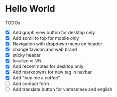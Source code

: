 # Hello World

TODOs
- [x] Add graph view button for desktop only 
- [x] Add scroll to top for mobile only
- [x] Navigation with dropdown menu on header
- [x] change favicon and web brand
- [x] sticky header
- [x] localize vi-VN
- [x] Add recent notes for desktop only
- [x] Add markdowns for new tag in navbar
- [x] Add "buy me a coffee"
- [ ] Add contact form
- [ ] Add translate button for vietnamese and english 
